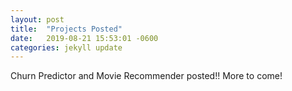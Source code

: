 ```yaml
---
layout: post
title:  "Projects Posted"
date:   2019-08-21 15:53:01 -0600
categories: jekyll update
---
```


Churn Predictor and Movie Recommender posted!! More to come!